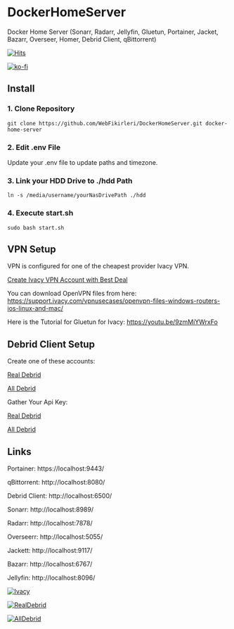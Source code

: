# DockerHomeServer
Docker Home Server (Sonarr, Radarr, Jellyfin, Gluetun, Portainer, Jacket, Bazarr, Overseer, Homer, Debrid Client, qBittorrent)

[![Hits](https://hits.seeyoufarm.com/api/count/incr/badge.svg?url=https%3A%2F%2Fgithub.com%2FWebFikirleri%2FDockerHomeServer&count_bg=%233D85C8&title_bg=%23555555&icon=github.svg&icon_color=%23E7E7E7&title=DockerHomeServer&edge_flat=false)](https://hits.seeyoufarm.com)

[![ko-fi](https://ko-fi.com/img/githubbutton_sm.svg)](https://ko-fi.com/Z8Z2LXJ6H)

## Install
### 1. Clone Repository
    git clone https://github.com/WebFikirleri/DockerHomeServer.git docker-home-server
### 2. Edit .env File
Update your .env file to update paths and timezone.

### 3. Link your HDD Drive to ./hdd Path
    ln -s /media/username/yourNasDrivePath ./hdd
### 4. Execute start.sh
    sudo bash start.sh

## VPN Setup
VPN is configured for one of the cheapest provider Ivacy VPN.

[Create Ivacy VPN Account with Best Deal](https://bit.ly/ivacy-deal)

You can download OpenVPN files from here: https://support.ivacy.com/vpnusecases/openvpn-files-windows-routers-ios-linux-and-mac/

Here is the Tutorial for Gluetun for Ivacy: https://youtu.be/9zmMiYWrxFo

## Debrid Client Setup
Create one of these accounts:

[Real Debrid](https://bit.ly/real-debrid-deals)

[All Debrid](https://bit.ly/all-debrid-deals)

Gather Your Api Key:

[Real Debrid](https://real-debrid.com/apitoken)

[All Debrid](https://alldebrid.com/apikeys/)

## Links
Portainer: https://localhost:9443/

qBittorrent: http://localhost:8080/

Debrid Client: http://localhost:6500/

Sonarr: http://localhost:8989/

Radarr: http://localhost:7878/

Overseerr: http://localhost:5055/

Jackett: http://localhost:9117/

Bazarr: http://localhost:6767/

Jellyfin: http://localhost:8096/

[![Ivacy](https://ivacy.postaffiliatepro.com/accounts/default1/vdegzkxbw/80cfcf07.png)](https://bit.ly/ivacy-deal)

[![RealDebrid](https://fcdn.real-debrid.com/0820/images/banner/en.png)](https://bit.ly/real-debrid-deals)

[![AllDebrid](https://cdn.alldebrid.com/lib/images/features.en.gif)](https://bit.ly/all-debrid-deals)
